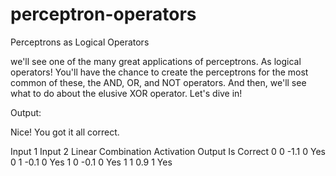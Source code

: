 # perceptron-operators
Perceptrons as Logical Operators

we'll see one of the many great applications of perceptrons. As logical operators! You'll have the chance to create the perceptrons for the most common of these, the AND, OR, and NOT operators. And then, we'll see what to do about the elusive XOR operator. Let's dive in!


Output:

Nice!  You got it all correct.

Input 1    Input 2    Linear Combination    Activation Output   Is Correct
      0          0                  -1.1                    0          Yes
      0          1                  -0.1                    0          Yes
      1          0                  -0.1                    0          Yes
      1          1                   0.9                    1          Yes
